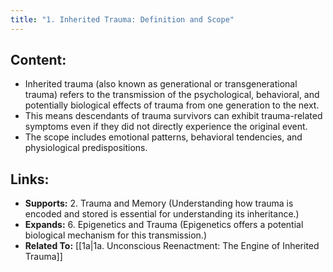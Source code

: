 ```yaml
---
title: "1. Inherited Trauma: Definition and Scope"
---
```

## Content:
- Inherited trauma (also known as generational or transgenerational trauma) refers to the transmission of the psychological, behavioral, and potentially biological effects of trauma from one generation to the next. 
- This means descendants of trauma survivors can exhibit trauma-related symptoms even if they did not directly experience the original event. 
- The scope includes emotional patterns, behavioral tendencies, and physiological predispositions.

## Links:
- **Supports:** 2. Trauma and Memory (Understanding how trauma is encoded and stored is essential for understanding its inheritance.)
- **Expands:** 6. Epigenetics and Trauma (Epigenetics offers a potential biological mechanism for this transmission.)
- **Related To:** [[1a|1a. Unconscious Reenactment: The Engine of Inherited Trauma]]

